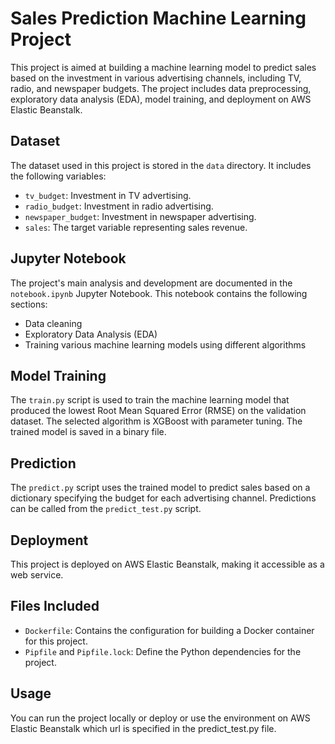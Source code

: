 # Sales Prediction Machine Learning Project

This project is aimed at building a machine learning model to predict sales based on the investment in various advertising channels, including TV, radio, and newspaper budgets. The project includes data preprocessing, exploratory data analysis (EDA), model training, and deployment on AWS Elastic Beanstalk.

## Dataset

The dataset used in this project is stored in the `data` directory. It includes the following variables:
- `tv_budget`: Investment in TV advertising.
- `radio_budget`: Investment in radio advertising.
- `newspaper_budget`: Investment in newspaper advertising.
- `sales`: The target variable representing sales revenue.

## Jupyter Notebook

The project's main analysis and development are documented in the `notebook.ipynb` Jupyter Notebook. This notebook contains the following sections:
- Data cleaning
- Exploratory Data Analysis (EDA)
- Training various machine learning models using different algorithms

## Model Training

The `train.py` script is used to train the machine learning model that produced the lowest Root Mean Squared Error (RMSE) on the validation dataset. The selected algorithm is XGBoost with parameter tuning. The trained model is saved in a binary file.

## Prediction

The `predict.py` script uses the trained model to predict sales based on a dictionary specifying the budget for each advertising channel. Predictions can be called from the `predict_test.py` script.

## Deployment

This project is deployed on AWS Elastic Beanstalk, making it accessible as a web service.

## Files Included

- `Dockerfile`: Contains the configuration for building a Docker container for this project.
- `Pipfile` and `Pipfile.lock`: Define the Python dependencies for the project.

## Usage

You can run the project locally or deploy or use the environment on AWS Elastic Beanstalk which url is specified in the predict_test.py file.
